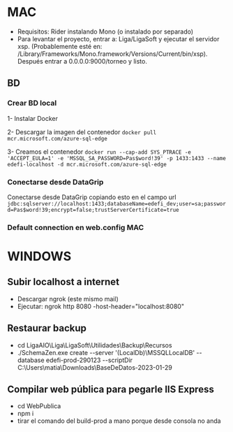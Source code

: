 # MAC

- Requisitos: Rider instalando Mono (o instalado por separado)
- Para levantar el proyecto, entrar a: Liga/LigaSoft y ejecutar el servidor xsp. (Probablemente esté en: /Library/Frameworks/Mono.framework/Versions/Current/bin/xsp). Después entrar a 0.0.0.0:9000/torneo y listo.

## BD

### Crear BD local

1- Instalar Docker

2- Descargar la imagen del contenedor
`docker pull mcr.microsoft.com/azure-sql-edge`

3- Creamos el contenedor
`docker run --cap-add SYS_PTRACE -e 'ACCEPT_EULA=1' -e 'MSSQL_SA_PASSWORD=Pas$word!39' -p 1433:1433 --name edefi-localhost -d mcr.microsoft.com/azure-sql-edge`

### Conectarse desde DataGrip

Conectarse desde DataGrip copiando esto en el campo url
`jdbc:sqlserver://localhost:1433;databaseName=edefi_dev;user=sa;password=Pas$word!39;encrypt=false;trustServerCertificate=true`

### Default connection en web.config MAC

<add name="DefaultConnection" connectionString="Data Source=localhost,1433;Initial Catalog=mmmannna3_edefi_dev;User ID=sa;Password=Pas$word!39;Encrypt=False;TrustServerCertificate=True;" providerName="System.Data.SqlClient" />

# WINDOWS

## Subir localhost a internet
- Descargar ngrok (este mismo mail)
- Ejecutar: ngrok http 8080 -host-header="localhost:8080"

## Restaurar backup
- cd LigaAIO\Liga\LigaSoft\Utilidades\Backup\Recursos
- ./SchemaZen.exe create --server '(LocalDb)\MSSQLLocalDB' --database edefi-prod-290123 --scriptDir C:\Users\matia\Downloads\BaseDeDatos-2023-01-29

## Compilar web pública para pegarle IIS Express
- cd WebPublica
- npm i
- tirar el comando del build-prod a mano porque desde consola no anda


